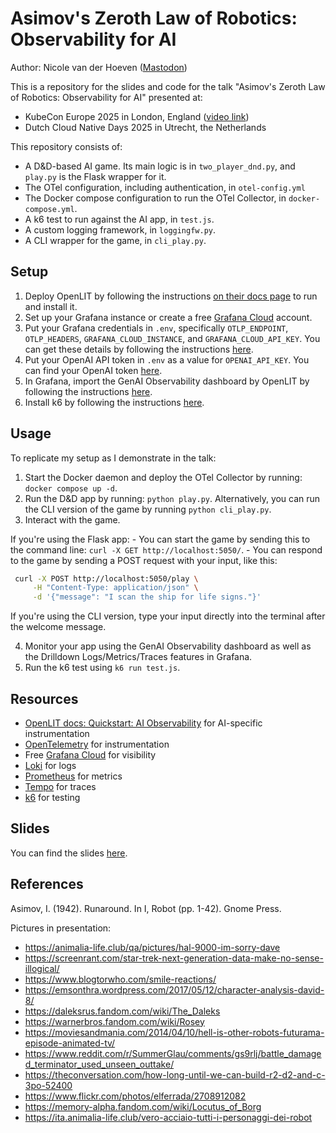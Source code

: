 # Asimov's Zeroth Law of Robotics: Observability for AI

Author: Nicole van der Hoeven ([Mastodon](https://pkm.social/@nicole))

This is a repository for the slides and code for the talk "Asimov's Zeroth Law of Robotics: Observability for AI" presented at:
- KubeCon Europe 2025 in London, England ([video link](https://www.youtube.com/watch?v=x6EKTCAWtn8))
- Dutch Cloud Native Days 2025 in Utrecht, the Netherlands

This repository consists of:
- A D&D-based AI game. Its main logic is in `two_player_dnd.py`, and `play.py` is the Flask wrapper for it.
- The OTel configuration, including authentication, in `otel-config.yml`
- The Docker compose configuration to run the OTel Collector, in `docker-compose.yml`.
- A k6 test to run against the AI app, in `test.js`.
- A custom logging framework, in `loggingfw.py`.
- A CLI wrapper for the game, in `cli_play.py`.

## Setup

1. Deploy OpenLIT by following the instructions [on their docs page](https://docs.openlit.io/latest/quickstart-observability) to run and install it.
2. Set up your Grafana instance or create a free [Grafana Cloud](https://nicole.to/kceu2025grafana) account.
3. Put your Grafana credentials in `.env`, specifically `OTLP_ENDPOINT`, `OTLP_HEADERS`, `GRAFANA_CLOUD_INSTANCE`, and `GRAFANA_CLOUD_API_KEY`. You can get these details by following the instructions [here](https://nicole.to/kceu25otlp).
4. Put your OpenAI API token in `.env` as a value for `OPENAI_API_KEY`. You can find your OpenAI token [here](https://platform.openai.com/settings/organization/api-keys).
5. In Grafana, import the GenAI Observability dashboard by OpenLIT by following the instructions [here](https://nicole.to/kceu25aidash).
6. Install k6 by following the instructions [here](https://nicole.to/asimovk6).

## Usage

To replicate my setup as I demonstrate in the talk:
1. Start the Docker daemon and deploy the OTel Collector by running: `docker compose up -d`.
2. Run the D&D app by running: `python play.py`. Alternatively, you can run the CLI version of the game by running `python cli_play.py`.
3. Interact with the game.

If you're using the Flask app:
    - You can start the game by sending this to the command line: `curl -X GET http://localhost:5050/`.
    - You can respond to the game by sending a POST request with your input, like this:
```bash
 curl -X POST http://localhost:5050/play \
     -H "Content-Type: application/json" \
     -d '{"message": "I scan the ship for life signs."}'
```

If you're using the CLI version, type your input directly into the terminal after the welcome message.

4. Monitor your app using the GenAI Observability dashboard as well as the Drilldown Logs/Metrics/Traces features in Grafana.
5. Run the k6 test using `k6 run test.js`.

## Resources

- [OpenLIT docs: Quickstart: AI Observability](https://docs.openlit.io/latest/quickstart-observability) for AI-specific instrumentation
- [OpenTelemetry](https://opentelemetry.io/) for instrumentation
- Free [Grafana Cloud](https://nicole.to/kceu2025grafana) for visibility
- [Loki](https://nicole.to/kceu2025loki) for logs
- [Prometheus](https://prometheus.io/) for metrics
- [Tempo](https://nicole.to/kceu2025tempo) for traces
- [k6](https://nicole.to/kceu2025k6) for testing


## Slides

You can find the slides [here](https://nicole.to/asimovslides).

## References

Asimov, I. (1942). Runaround. In I, Robot (pp. 1-42). Gnome Press.

Pictures in presentation:
- https://animalia-life.club/qa/pictures/hal-9000-im-sorry-dave
- https://screenrant.com/star-trek-next-generation-data-make-no-sense-illogical/
- https://www.blogtorwho.com/smile-reactions/
- https://emsonthra.wordpress.com/2017/05/12/character-analysis-david-8/
- https://daleksrus.fandom.com/wiki/The_Daleks
- https://warnerbros.fandom.com/wiki/Rosey
- https://moviesandmania.com/2014/04/10/hell-is-other-robots-futurama-episode-animated-tv/
- https://www.reddit.com/r/SummerGlau/comments/gs9rlj/battle_damaged_terminator_used_unseen_outtake/
- https://theconversation.com/how-long-until-we-can-build-r2-d2-and-c-3po-52400
- https://www.flickr.com/photos/elferrada/2708912082
- https://memory-alpha.fandom.com/wiki/Locutus_of_Borg
- https://ita.animalia-life.club/vero-acciaio-tutti-i-personaggi-dei-robot